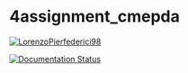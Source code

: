 # 4assignment_cmepda

[![LorenzoPierfederici98](https://circleci.com/gh/LorenzoPierfederici98/fourth_assignment_cmepda.svg?style=shield)](https://app.circleci.com/pipelines/circleci/NecVN3tdgU5QAbJo8qcc3N/VdoMovbqvcUkDqmQP8jXyq)

[![Documentation Status](https://readthedocs.org/projects/fourth-assignment-cmepda/badge/?version=latest)](https://fourth-assignment-cmepda.readthedocs.io/en/latest/?badge=latest)
